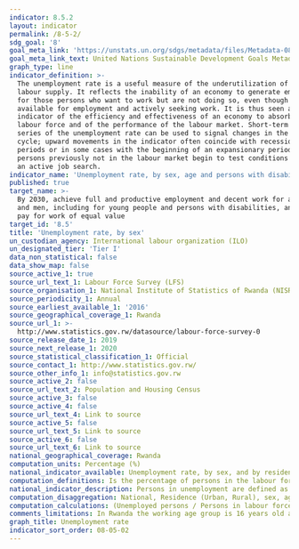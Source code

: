 ```yaml
---
indicator: 8.5.2
layout: indicator
permalink: /8-5-2/
sdg_goal: '8'
goal_meta_link: 'https://unstats.un.org/sdgs/metadata/files/Metadata-08-05-02.pdf '
goal_meta_link_text: United Nations Sustainable Development Goals Metadata (PDF 383 KB)
graph_type: line
indicator_definition: >-
  The unemployment rate is a useful measure of the underutilization of the
  labour supply. It reflects the inability of an economy to generate employment
  for those persons who want to work but are not doing so, even though they are
  available for employment and actively seeking work. It is thus seen as an
  indicator of the efficiency and effectiveness of an economy to absorb its
  labour force and of the performance of the labour market. Short-term time
  series of the unemployment rate can be used to signal changes in the business
  cycle; upward movements in the indicator often coincide with recessionary
  periods or in some cases with the beginning of an expansionary period as
  persons previously not in the labour market begin to test conditions through
  an active job search.
indicator_name: 'Unemployment rate, by sex, age and persons with disabilities'
published: true
target_name: >-
  By 2030, achieve full and productive employment and decent work for all women
  and men, including for young people and persons with disabilities, and equal
  pay for work of equal value
target_id: '8.5'
title: 'Unemployment rate, by sex'
un_custodian_agency: International labour organization (ILO)
un_designated_tier: 'Tier I'
data_non_statistical: false
data_show_map: false
source_active_1: true
source_url_text_1: Labour Force Survey (LFS)
source_organisation_1: National Institute of Statistics of Rwanda (NISR)
source_periodicity_1: Annual
source_earliest_available_1: '2016'
source_geographical_coverage_1: Rwanda
source_url_1: >-
  http://www.statistics.gov.rw/datasource/labour-force-survey-0
source_release_date_1: 2019
source_next_release_1: 2020
source_statistical_classification_1: Official
source_contact_1: http://www.statistics.gov.rw/
source_other_info_1: info@statistics.gov.rw
source_active_2: false
source_url_text_2: Population and Housing Census
source_active_3: false
source_active_4: false
source_url_text_4: Link to source
source_active_5: false
source_url_text_5: Link to source
source_active_6: false
source_url_text_6: Link to source
national_geographical_coverage: Rwanda
computation_units: Percentage (%)
national_indicator_available: Unemployment rate, by sex, and by residence 
computation_definitions: Is the percentage of persons in the labour force who are unemployed.
national_indicator_description: Persons in unemployment are defined as all those of working age (usually persons aged 15 and above) who were not in employment, carried out activities to seek employment during a specified recent period and were currently available to take up employment given a job opportunity, where; (a) “not in employment” is assessed with respect to the short reference period for the measurement of employment; (b) to “seek employment” refers to any activity when carried out, during a specified recent period comprising the last four weeks or one month, for the purpose of finding a job or setting up a business or agricultural undertaking; (c) the point when the enterprise starts to exist should be used to distinguish between search activities aimed at setting up a business and the work activity itself, as evidenced by the enterprise’s registration to operate or by when financial resources become available, the necessary infrastructure or materials are in place or the first client or order is received, depending on the context; (d) “currently available” serves as a test of readiness to start a job in the present, assessed with respect to a short reference period comprising that used to measure employment (depending on national circumstances, the reference period may be extended to include a short subsequent period not exceeding two weeks in total, so as to ensure adequate coverage of unemployment situations among different population groups).
computation_disaggregation: National, Residence (Urban, Rural), sex, age group, Marital Status, Educational Attainment, Persons with disabilities. 
computation_calculations: (Unemployed persons / Persons in labour force) * 100
comments_limitations: In Rwanda the working age group is 16 years old and over unlike international standard which is 15 years and above. 
graph_title: Unemployment rate
indicator_sort_order: 08-05-02
---
```

